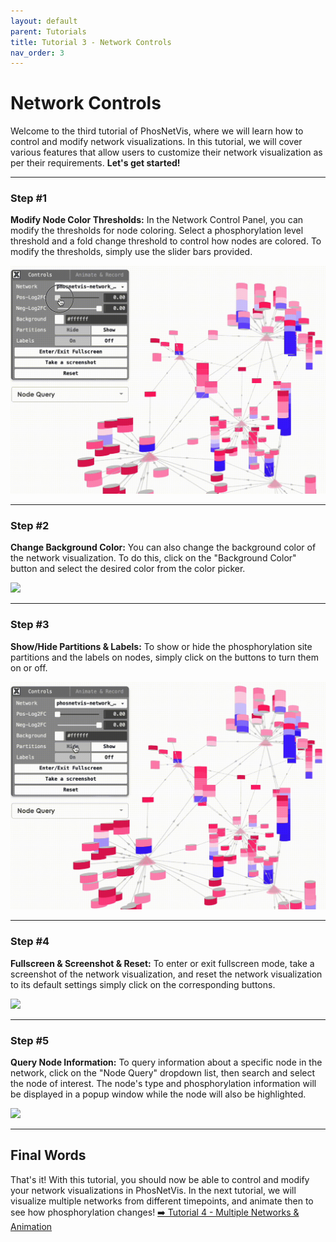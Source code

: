 ```yaml
---
layout: default
parent: Tutorials
title: Tutorial 3 - Network Controls
nav_order: 3
---
```


# Network Controls

Welcome to the third tutorial of PhosNetVis, where we will learn how to control and modify network visualizations. In this tutorial, we will cover various features that allow users to customize their network visualization as per their requirements. **Let's get started!**

***

### Step #1

**Modify Node Color Thresholds:** In the Network Control Panel, you can modify the thresholds for node coloring. Select a phosphorylation level threshold and a fold change threshold to control how nodes are colored. To modify the thresholds, simply use the slider bars provided.

![](../../assets/images/control-tutorial/cont-step1.gif)

***

### Step #2

**Change Background Color:** You can also change the background color of the network visualization. To do this, click on the "Background Color" button and select the desired color from the color picker.

![](../../assets/images/control-tutorial/cont-step2.gif)

***

### Step #3

**Show/Hide Partitions & Labels:** To show or hide the phosphorylation site partitions and the labels on nodes, simply click on the buttons to turn them on or off.

![](../../assets/images/control-tutorial/cont-step3.gif)

***

### Step #4

**Fullscreen & Screenshot & Reset:** To enter or exit fullscreen mode, take a screenshot of the network visualization, and reset the network visualization to its default settings simply click on the corresponding buttons.

![](../../assets/images/control-tutorial/cont-step4.gif)

***

### Step #5

**Query Node Information:** To query information about a specific node in the network, click on the "Node Query" dropdown list, then search and select the node of interest. The node's type and phosphorylation information will be displayed in a popup window while the node will also be highlighted.


![](../../assets/images/control-tutorial/cont-step5.gif)

***
## Final Words

That's it! With this tutorial, you should now be able to control and modify your network visualizations in PhosNetVis. In the next tutorial, we will visualize multiple networks from different timepoints, and animate then to see how phosphorylation changes! <a href="https://gumuslab.github.io/phosnetvis-docs/docs/tutorials/animation.html"> ➡️ Tutorial 4 - Multiple Networks & Animation</a>


